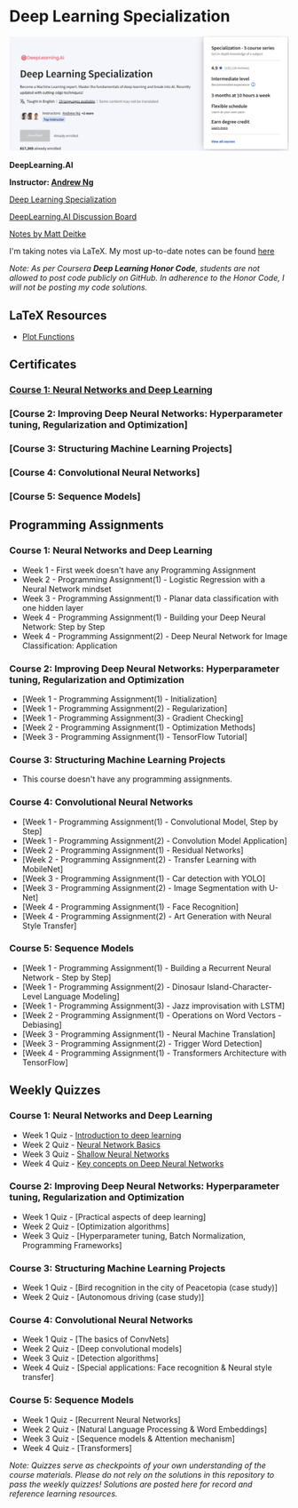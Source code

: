 # Deep Learning Specialization

![](https://github.com/hgnzheng/CS230_Stanford/blob/main/Deep_Learning_Specialization/coursera_page.png)

**DeepLearning.AI**

**Instructor: [Andrew Ng](https://www.andrewng.org/)**

[Deep Learning Specialization](https://www.coursera.org/specializations/deep-learning)

[DeepLearning.AI Discussion Board](https://community.deeplearning.ai/c/deep-learning-specialization/6)

[Notes by Matt Deitke](https://mattdeitke.com/notes/cs230#pf8)

I'm taking notes via LaTeX. My most up-to-date notes can be found [here](https://github.com/hgnzheng/CS230_Stanford/tree/main/Deep_Learning_Specialization/Deep_Learning_Notes.pdf)

*Note: As per Coursera **Deep Learning Honor Code**, students are not allowed to post code publicly on GitHub. In adherence to the Honor Code, I will not be posting my code solutions.*

## LaTeX Resources
* [Plot Functions](https://null.zbr.pt/plotting-functions-with-latex-tikz/)

## Certificates

### [Course 1: Neural Networks and Deep Learning](https://github.com/hgnzheng/CS230_Stanford/blob/main/Deep_Learning_Specialization/certificates/course_1.pdf)

### [Course 2: Improving Deep Neural Networks: Hyperparameter tuning, Regularization and Optimization]

### [Course 3: Structuring Machine Learning Projects]

### [Course 4: Convolutional Neural Networks]

### [Course 5: Sequence Models]


## Programming Assignments

### Course 1: Neural Networks and Deep Learning

  * Week 1 - First week doesn't have any Programming Assignment
  * Week 2 - Programming Assignment(1) - Logistic Regression with a Neural Network mindset
  * Week 3 - Programming Assignment(1) - Planar data classification with one hidden layer
  * Week 4 - Programming Assignment(1) - Building your Deep Neural Network: Step by Step
  * Week 4 - Programming Assignment(2) - Deep Neural Network for Image Classification: Application

### Course 2: Improving Deep Neural Networks: Hyperparameter tuning, Regularization and Optimization

  * [Week 1 - Programming Assignment(1) - Initialization]
  * [Week 1 - Programming Assignment(2) - Regularization]
  * [Week 1 - Programming Assignment(3) - Gradient Checking]
  * [Week 2 - Programming Assignment(1) - Optimization Methods]
  * [Week 3 - Programming Assignment(1) - TensorFlow Tutorial]

### Course 3: Structuring Machine Learning Projects

  * This course doesn't have any programming assignments.
  
### Course 4: Convolutional Neural Networks

  * [Week 1 - Programming Assignment(1) - Convolutional Model, Step by Step]
  * [Week 1 - Programming Assignment(2) - Convolution Model Application]
  * [Week 2 - Programming Assignment(1) - Residual Networks]
  * [Week 2 - Programming Assignment(2) - Transfer Learning with MobileNet]
  * [Week 3 - Programming Assignment(1) - Car detection with YOLO]
  * [Week 3 - Programming Assignment(2) - Image Segmentation with U-Net]
  * [Week 4 - Programming Assignment(1) - Face Recognition]
  * [Week 4 - Programming Assignment(2) - Art Generation with Neural Style Transfer]

### Course 5: Sequence Models

  * [Week 1 - Programming Assignment(1) - Building a Recurrent Neural Network - Step by Step]
  * [Week 1 - Programming Assignment(2) - Dinosaur Island-Character-Level Language Modeling]
  * [Week 1 - Programming Assignment(3) - Jazz improvisation with LSTM]
  * [Week 2 - Programming Assignment(1) - Operations on Word Vectors - Debiasing]
  * [Week 3 - Programming Assignment(1) - Neural Machine Translation]
  * [Week 3 - Programming Assignment(2) - Trigger Word Detection]
  * [Week 4 - Programming Assignment(1) -  Transformers Architecture with TensorFlow]

## Weekly Quizzes

### Course 1: Neural Networks and Deep Learning

  * Week 1 Quiz - [Introduction to deep learning](https://github.com/hgnzheng/CS230_Stanford/blob/main/Deep_Learning_Specialization/Quiz/C1_W1.pdf)
  * Week 2 Quiz - [Neural Network Basics](https://github.com/hgnzheng/CS230_Stanford/blob/main/Deep_Learning_Specialization/Quiz/C1_W2.pdf)
  * Week 3 Quiz - [Shallow Neural Networks](https://github.com/hgnzheng/CS230_Stanford/blob/main/Deep_Learning_Specialization/Quiz/C1_W3.pdf)
  * Week 4 Quiz - [Key concepts on Deep Neural Networks](https://github.com/hgnzheng/CS230_Stanford/blob/main/Deep_Learning_Specialization/Quiz/C1_W4.pdf)

### Course 2: Improving Deep Neural Networks: Hyperparameter tuning, Regularization and Optimization

  * Week 1 Quiz - [Practical aspects of deep learning]
  * Week 2 Quiz - [Optimization algorithms]
  * Week 3 Quiz - [Hyperparameter tuning, Batch Normalization, Programming Frameworks]
  
### Course 3: Structuring Machine Learning Projects

  * Week 1 Quiz - [Bird recognition in the city of Peacetopia (case study)]
  * Week 2 Quiz - [Autonomous driving (case study)]

### Course 4: Convolutional Neural Networks

  * Week 1 Quiz - [The basics of ConvNets]
  * Week 2 Quiz - [Deep convolutional models]
  * Week 3 Quiz - [Detection algorithms]
  * Week 4 Quiz - [Special applications: Face recognition & Neural style transfer]

### Course 5: Sequence Models

  * Week 1 Quiz - [Recurrent Neural Networks]
  * Week 2 Quiz - [Natural Language Processing & Word Embeddings]
  * Week 3 Quiz - [Sequence models & Attention mechanism]
  * Week 4 Quiz - [Transformers]

*Note: Quizzes serve as checkpoints of your own understanding of the course materials. Please do not rely on the solutions in this repository to pass the weekly quizzes! Solutions are posted here for record and reference learning resources.*